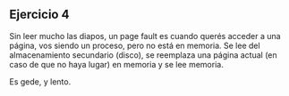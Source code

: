 ## Ejercicio 4

Sin leer mucho las diapos, un page fault es cuando querés acceder a una página, vos siendo un proceso, pero no está en memoria. Se lee del almacenamiento secundario (disco), se reemplaza una página actual (en caso de que no haya lugar) en memoria y se lee memoria.

Es gede, y lento.
